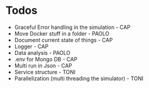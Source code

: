 # Todos

- Graceful Error handling in the simulation - CAP
- Move Docker stuff in a folder - PAOLO
- Document current state of things - CAP
- Logger - CAP
- Data analysis - PAOLO
- .env for Mongo DB - CAP
- Multi run in Json - CAP
- Service structure - TONI
- Parallelization (multi threading the simulator) - TONI
